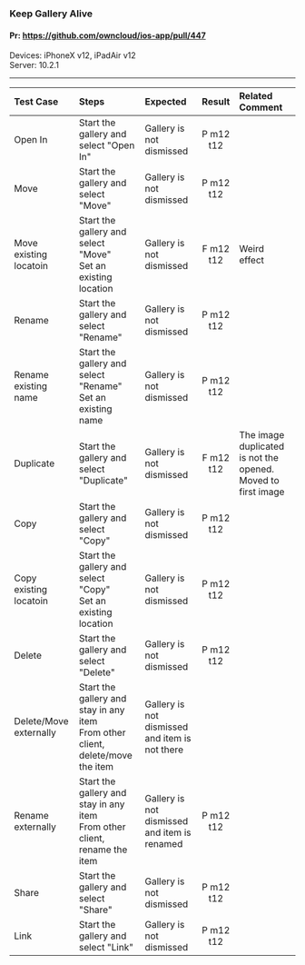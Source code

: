 ###  Keep Gallery Alive

#### Pr: https://github.com/owncloud/ios-app/pull/447

Devices: iPhoneX v12, iPadAir v12<br>
Server: 10.2.1

---

 
| Test Case | Steps | Expected | Result | Related Comment | 
| :-------- | :---- | :------- | :----: | :-------------- | 
| Open In | Start the gallery and select "Open In" | Gallery is not dismissed | P m12 t12 |  |  |
| Move | Start the gallery and select "Move" | Gallery is not dismissed | P m12 t12|  |  |
| Move existing locatoin | Start the gallery and select "Move"<br>Set an existing location | Gallery is not dismissed | F m12 t12| Weird effect |  |
| Rename | Start the gallery and select "Rename" | Gallery is not dismissed | P m12 t12|  |  |
| Rename existing name| Start the gallery and select "Rename"<br>Set an existing name | Gallery is not dismissed | P m12 t12 |  |  |
| Duplicate | Start the gallery and select "Duplicate" | Gallery is not dismissed | F m12 t12| The image duplicated is not the opened. Moved to first image |  |
| Copy | Start the gallery and select "Copy" | Gallery is not dismissed | P m12 t12 |  |  |
| Copy existing locatoin | Start the gallery and select "Copy"<br>Set an existing location | Gallery is not dismissed | P m12 t12|  |  |
| Delete | Start the gallery and select "Delete" | Gallery is not dismissed | P m12 t12 |  |  |
| Delete/Move externally | Start the gallery and stay in any item<br>From other client, delete/move the item | Gallery is not dismissed and item is not there |  |  |  |
| Rename externally | Start the gallery and stay in any item<br>From other client, rename the item | Gallery is not dismissed and item is renamed | P m12 t12 |  |  |
| Share | Start the gallery and select "Share" | Gallery is not dismissed | P m12 t12 |  |  |
| Link | Start the gallery and select "Link" | Gallery is not dismissed | P m12 t12 |  |  |
